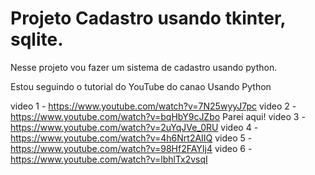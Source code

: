 # Projeto Cadastro usando tkinter, sqlite.

Nesse projeto vou fazer um sistema de cadastro usando python.

Estou seguindo o tutorial do YouTube do canao Usando Python

video 1 - https://www.youtube.com/watch?v=7N25wyyJ7pc
video 2 - https://www.youtube.com/watch?v=bqHbY9cJZbo  Parei aqui!
video 3 - https://www.youtube.com/watch?v=2uYqJVe_0RU
video 4 - https://www.youtube.com/watch?v=4h6Nrt2AIIQ
video 5 - https://www.youtube.com/watch?v=98Hf2FAYIj4
video 6 - https://www.youtube.com/watch?v=lbhlTx2vsqI